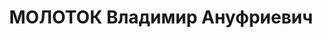 ---
title: МОЛОТОК Владимир Ануфриевич
description: 'Место рождения - Ковенская губ., Россиенский уезд, д. Порейчи, белорус.
  Проживал: г. Челябинск. Облконтора "Заготзерно", руководитель транспортной группы

  Арестован 15.09.1937. Приговор: 31.12.1937 – ВМН. Расстрелян 31.12.1937'
---
